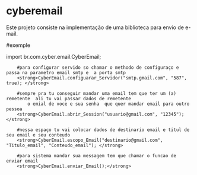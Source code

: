 # cyberemail
Este projeto consiste na implementação de uma biblioteca para envio de e-mail.

<p>
#exemple

import br.com.cyber.email.CyberEmail;


    
        #para configurar servido so chamar o methodo de configuraço e passa na parametro email smtp e  a porta smtp
        <strong>CyberEmail.configuarar_Servidor("smtp.gmail.com", "587", true); </strong>
        
        #sempre pra tu conseguir mandar uma email tem que ter um (a) remetente  ali tu vai passar dados de remetente 
            o emial de voce e sua senha  que quer mandar email para outro pessoa  
        <strong>CyberEmail.abrir_Session("usuario@gmail.com", "12345"); </strong>
        
        #nessa espaço tu vai colocar dados de destinario email e titul de seu email e seu conteudo
        <strong>CyberEmail.escopo_Email("destinario@gmail.com", "Titulo_email", "Conteudo_email"); </strong>
        
        #para sistema mandar sua messagem tem que chamar o funcao de enviar email  
        <strong>CyberEmail.enviar_Email();</strong>

    
</p>
